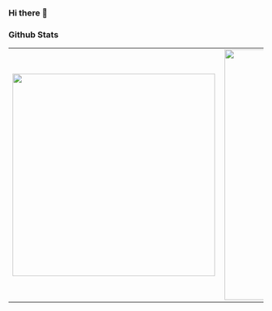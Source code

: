 ### Hi there 👋

<!--
**tommydprogrammer/tommydprogrammer** is a ✨ _special_ ✨ repository because its `README.md` (this file) appears on your GitHub profile.

Here are some ideas to get you started:

- 🔭 I’m currently working on <b>Flutter, PHP,  Node JS, JAVA, Android Development and C#</b> ...
- 🌱 I’m currently learning ...
- 👯 I’m looking to collaborate on <b>Anything that has the name game on it</b>...
- 🤔 I’m looking for help with <b>Any programming related work</b>...
- 💬 Ask me about <b>Anything</b>...
- 📫 How to reach me: <b>You can actually send a mail to me: tommydprogrammer@gmail.com</b>...

<!--
**tommydprogrammer/tommydprogrammer** is a ✨ _special_ ✨ repository because its `README.md` (this file) appears on your GitHub profile.

Here are some ideas to get you started:

- 🔭 I’m currently working on <b>Flutter, PHP,  Node JS, JAVA, Android Development and C#</b> ...
- 🌱 I’m currently learning ...
- 👯 I’m looking to collaborate on <b>Anything that has the name game on it</b>...
- 🤔 I’m looking for help with ...
- 💬 Ask me about <b>Anything</b>...
- 📫 How to reach me: <b>You can actually send a mail to me: tommydprogrammer@gmail.com</b>...
- 😄 Pronouns: ...
- ⚡ Fun fact: ...
-->

### Github Stats
<table>
  <tr>
      <td><img width="400px" align="left" src="https://github-readme-stats.vercel.app/api/top-langs/?username=tommydprogrammer&hide=html&layout=compact" /></td>
      <td><img width="495px" align="left" src="https://github-readme-stats.vercel.app/api?username=tommydprogrammer&count_private=true&theme=default&show_icons=true" /></td>
  </tr>   
</table>
